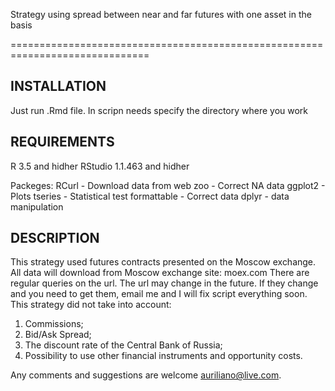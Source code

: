 Strategy using spread between near and far futures with one asset in the basis

==============================================================================

INSTALLATION
------------

Just run .Rmd file.
In scripn needs specify the directory where you work 


REQUIREMENTS
------------

R 3.5 and hidher
RStudio 1.1.463 and hidher

Packeges:
RCurl - Download data from web
zoo - Correct NA data
ggplot2 - Plots
tseries - Statistical test
formattable - Correct data
dplyr - data manipulation

DESCRIPTION
------------
This strategy used futures contracts presented on the Moscow exchange.
All data will download from Moscow exchange site: moex.com
There are regular queries on the url.
The url may change in the future. 
If they change and you need to get them, email me and I will fix script everything soon.
This strategy did not take into account:
1) Commissions;
2) Bid/Ask Spread;
3) The discount rate of the Central Bank of Russia;
4) Possibility to use other financial instruments and opportunity costs.


Any comments and suggestions are welcome auriliano@live.com.

